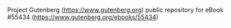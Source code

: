 Project Gutenberg (https://www.gutenberg.org) public repository for
eBook #55434 (https://www.gutenberg.org/ebooks/55434)
